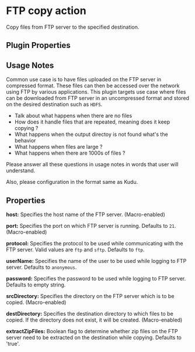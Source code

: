 # FTP copy action

Copy files from FTP server to the specified destination.


## Plugin Properties

## Usage Notes

Common use case is to have files uploaded on the FTP server in compressed format. These files can then be accessed
over the network using FTP by various applications. This plugin targets use case where files can be downloaded
from FTP server in an uncompressed format and stored on the desired destination such as `HDFS`.

* Talk about what happens when there are no files
* How does it handle files that are repeated, meaning does it keep copying ?
* What happens when the output directoy is not found what's the behavior
* What happens when files are large ?
* What happens when there are 1000s of files ? 

Please answer all these questions in usage notes in words that user will understand. 

Also, please configuration in the format same as Kudu. 


Properties
----------
**host:** Specifies the host name of the FTP server. (Macro-enabled)

**port:** Specifies the port on which FTP server is running. Defaults to `21`. (Macro-enabled)

**protocol:** Specifies the protocol to be used while communicating with the FTP server.
Valid values are `ftp` and `sftp`. Defaults to `ftp`.

**userName:** Specifies the name of the user to be used while logging to FTP server. Defaults to `anonymous`.

**password:** Specifies the password to be used while logging to FTP server. Defaults to empty string.

**srcDirectory:** Specifies the directory on the FTP server which is to be copied. (Macro-enabled)

**destDirectory:** Specifies the destination directory to which files to be copied. If the directory does not exist,
it will be created. (Macro-enabled)

**extractZipFiles:** Boolean flag to determine whether zip files on the FTP server need to be extracted on
the destination while copying. Defaults to 'true'.
